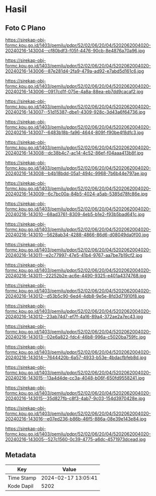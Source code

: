 # Hasil

## Foto C Plano

https://sirekap-obj-formc.kpu.go.id/1403/pemilu/pdpr/52/02/06/20/04/5202062004020-20240216-143004--cf80bdf3-f05f-4476-90cb-8e4876a70a96.jpg

https://sirekap-obj-formc.kpu.go.id/1403/pemilu/pdpr/52/02/06/20/04/5202062004020-20240216-143006--87e281d4-2fa9-479a-ad92-e7abd5d161c6.jpg

https://sirekap-obj-formc.kpu.go.id/1403/pemilu/pdpr/52/02/06/20/04/5202062004020-20240216-143006--0917cd1f-075e-4a8a-88ea-eb7dd9cacaf2.jpg

https://sirekap-obj-formc.kpu.go.id/1403/pemilu/pdpr/52/02/06/20/04/5202062004020-20240216-143007--51d15387-dbe1-4309-928c-3d43a6f64736.jpg

https://sirekap-obj-formc.kpu.go.id/1403/pemilu/pdpr/52/02/06/20/04/5202062004020-20240216-143007--6483b18b-fa96-4644-809f-f90be4f8dfc3.jpg

https://sirekap-obj-formc.kpu.go.id/1403/pemilu/pdpr/52/02/06/20/04/5202062004020-20240216-143008--dc38b4c7-ac14-4c52-86ef-f04aaa413b8f.jpg

https://sirekap-obj-formc.kpu.go.id/1403/pemilu/pdpr/52/02/06/20/04/5202062004020-20240216-143008--b4b18bdd-05a1-494c-9968-7b6b44e797ae.jpg

https://sirekap-obj-formc.kpu.go.id/1403/pemilu/pdpr/52/02/06/20/04/5202062004020-20240216-143009--6c7bc00a-84b5-4024-a5ab-5385d78fc86e.jpg

https://sirekap-obj-formc.kpu.go.id/1403/pemilu/pdpr/52/02/06/20/04/5202062004020-20240216-143010--68ad3761-8309-4eb5-b1e2-f93b5bad641c.jpg

https://sirekap-obj-formc.kpu.go.id/1403/pemilu/pdpr/52/02/06/20/04/5202062004020-20240216-143010--5628ab34-4288-4866-86d6-d08049da0f00.jpg

https://sirekap-obj-formc.kpu.go.id/1403/pemilu/pdpr/52/02/06/20/04/5202062004020-20240216-143011--e2c77997-47e5-41b4-9767-aa7be7b19cf2.jpg

https://sirekap-obj-formc.kpu.go.id/1403/pemilu/pdpr/52/02/06/20/04/5202062004020-20240216-143011--22252b2e-ac6e-4490-9325-e401a4374768.jpg

https://sirekap-obj-formc.kpu.go.id/1403/pemilu/pdpr/52/02/06/20/04/5202062004020-20240216-143012--d53b5c90-6ed4-4db8-9e5e-8fd3d71910f8.jpg

https://sirekap-obj-formc.kpu.go.id/1403/pemilu/pdpr/52/02/06/20/04/5202062004020-20240216-143012--23ab74d7-ef7f-4a16-89a4-372ae2a7ec43.jpg

https://sirekap-obj-formc.kpu.go.id/1403/pemilu/pdpr/52/02/06/20/04/5202062004020-20240216-143013--02e6a822-fdc4-46b8-996a-c5020ba759fc.jpg

https://sirekap-obj-formc.kpu.go.id/1403/pemilu/pdpr/52/02/06/20/04/5202062004020-20240216-143014--7644420b-6a57-4933-b53e-4bdacfbfeb8d.jpg

https://sirekap-obj-formc.kpu.go.id/1403/pemilu/pdpr/52/02/06/20/04/5202062004020-20240216-143015--13a4d4de-cc3a-4048-b06f-650fd9558241.jpg

https://sirekap-obj-formc.kpu.go.id/1403/pemilu/pdpr/52/02/06/20/04/5202062004020-20240216-143015--35d827fb-c8f3-4ab7-9c03-154d3970428e.jpg

https://sirekap-obj-formc.kpu.go.id/1403/pemilu/pdpr/52/02/06/20/04/5202062004020-20240216-143016--e07ed236-b86b-46f5-886a-08e39e143e84.jpg

https://sirekap-obj-formc.kpu.go.id/1403/pemilu/pdpr/52/02/06/20/04/5202062004020-20240216-143005--527c1560-0c39-4775-a6dc-4571973dcead.jpg


## Metadata

| Key        | Value               |
| ---------- | ------------------- |
| Time Stamp | 2024-02-17 13:05:41 |
| Kode Dapil | 5202                |



